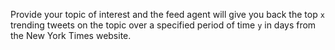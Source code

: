 Provide your topic of interest and the feed agent will give you back the top `x` trending tweets on the topic over a specified period of time `y` in days from the New York Times website.

